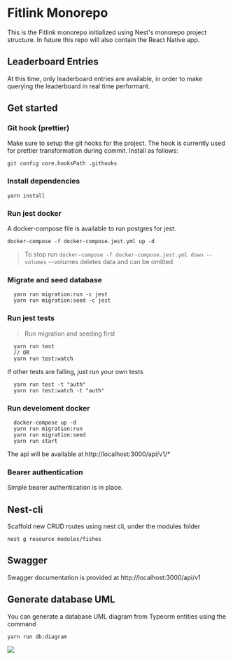 # Fitlink Monorepo

This is the Fitlink monorepo initialized using Nest's monorepo project structure. In future this repo will also contain the React Native app.

## Leaderboard Entries

At this time, only leaderboard entries are available, in order to make querying the leaderboard in real time performant. 

## Get started

### Git hook (prettier)
Make sure to setup the git hooks for the project. The hook is currently used for prettier transformation during commit. Install as follows:

```git config core.hooksPath .githooks```


### Install dependencies

```yarn install```

### Run jest docker
A docker-compose file is available to run postgres for jest. 

```docker-compose -f docker-compose.jest.yml up -d```

> To stop run `docker-compose -f docker-compose.jest.yml down --volumes`
> --volumes deletes data and can be omitted

### Migrate and seed database
```
  yarn run migration:run -c jest
  yarn run migration:seed -c jest
```

### Run jest tests
> Run migration and seeding first

```
  yarn run test
  // OR
  yarn run test:watch
```

If other tests are failing, just run your own tests
```
  yarn run test -t "auth"
  yarn run test:watch -t "auth"
```

### Run develoment docker

```
  docker-compose up -d
  yarn run migration:run
  yarn run migration:seed
  yarn run start
```

The api will be available at http://localhost:3000/api/v1/*


### Bearer authentication

Simple bearer authentication is in place.

## Nest-cli

Scaffold new CRUD routes using nest cli, under the modules folder

```nest g resource modules/fishes```

## Swagger

Swagger documentation is provided at http://localhost:3000/api/v1

## Generate database UML

You can generate a database UML diagram from Typeorm entities using the command

```yarn run db:diagram```

<img src="./docs/uml.svg" />
